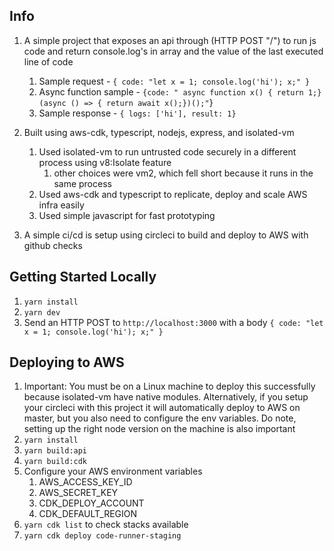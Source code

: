 ## Info
1. A simple project that exposes an api through (HTTP POST "/") to run js code and return console.log's in array and the value of the last executed line of code
   1. Sample request - `{ code: "let x = 1; console.log('hi'); x;" }`
   2. Async function sample - `{code: " async function x() { return 1;} (async () => { return await x();})();"`}
   3. Sample response - `{ logs: ['hi'], result: 1}`
2. Built using aws-cdk, typescript, nodejs, express, and isolated-vm
   1. Used isolated-vm to run untrusted code securely in a different process using v8:Isolate feature
      1. other choices were vm2, which fell short because it runs in the same process
   2. Used aws-cdk and typescript to replicate, deploy and scale AWS infra easily
   3. Used simple javascript for fast prototyping

3. A simple ci/cd is setup using circleci to build and deploy to AWS with github checks

## Getting Started Locally
1. `yarn install`
2. `yarn dev`
3. Send an HTTP POST to `http://localhost:3000` with a body `{ code: "let x = 1; console.log('hi'); x;" }`

## Deploying to AWS
1. Important: You must be on a Linux machine to deploy this successfully because isolated-vm have native modules. Alternatively, if you setup your circleci with this project it will automatically deploy to AWS on master, but you also need to configure the env variables. Do note, setting up the right node version on the machine is also important
2. `yarn install`
3. `yarn build:api`
4. `yarn build:cdk`
5. Configure your AWS environment variables
   1. AWS_ACCESS_KEY_ID
   2. AWS_SECRET_KEY
   3. CDK_DEPLOY_ACCOUNT
   4. CDK_DEFAULT_REGION
6. `yarn cdk list` to check stacks available
7. `yarn cdk deploy code-runner-staging`
